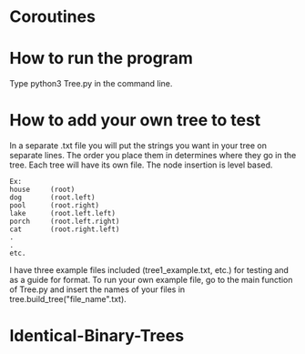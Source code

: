 # Coroutines

# How to run the program
Type python3 Tree.py in the command line. 

# How to add your own tree to test
In a separate .txt file you will put the strings you want in your tree on separate lines. The order you place them in determines where they go in the tree.
Each tree will have its own file. The node insertion is level based.

```
Ex:
house     (root)
dog       (root.left)
pool      (root.right)
lake      (root.left.left)
porch     (root.left.right)
cat       (root.right.left)
.
.
etc.
```

I have three example files included (tree1_example.txt, etc.) for testing and as a guide for format. To run your own example file, go to the main function of Tree.py and insert the names of your files in tree.build_tree("file_name".txt).

# Identical-Binary-Trees
